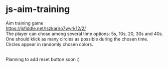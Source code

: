 # js-aim-training
Aim training game
<br>
https://jsfiddle.net/Iszkari/o7wyrk12/2/
<br>
The player can chose among several time options: 5s, 10s, 20, 30s and 40s. <br>
One should klick as many circles as possible during the chosen time. <br>
Circles appear in randomly chosen colors.<br><br>

Planning to add reset button soon :)
